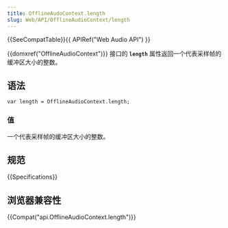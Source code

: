 ```yaml
---
title: OfflineAudoContext.length
slug: Web/API/OfflineAudioContext/length
---
```


{{SeeCompatTable}}{{ APIRef("Web Audio API") }}

{{domxref("OfflineAudioContext")}} 接口的 **`length`** 属性返回一个代表采样帧的缓冲区大小的整数。

## 语法

```plain
var length = OfflineAudioContext.length;
```

### 值

一个代表采样帧的缓冲区大小的整数。

## 规范

{{Specifications}}

## 浏览器兼容性

{{Compat("api.OfflineAudioContext.length")}}
